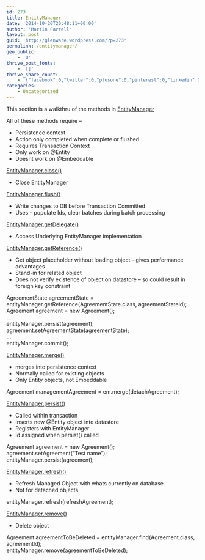 ```yaml
---
id: 273
title: EntityManager
date: '2014-10-20T20:48:11+00:00'
author: 'Martin Farrell'
layout: post
guid: 'http://glenware.wordpress.com/?p=273'
permalink: /entitymanager/
geo_public:
    - '0'
thrive_post_fonts:
    - '[]'
thrive_share_count:
    - '{"facebook":0,"twitter":0,"plusone":0,"pinterest":0,"linkedin":0,"total":0,"last_fetch":1505142972,"url":"https://www.javabullets.com/entitymanager/"}'
categories:
    - Uncategorized
---
```


This section is a walkthru of the methods in [EntityManager](http://docs.oracle.com/javaee/6/api/javax/persistence/EntityManager.html)

All of these methods require –

- Persistence context
- Action only completed when complete or flushed
- Requires Transaction Context
- Only work on @Entity
- Doesnt work on @Embeddable

[EntityManager.close()](http://docs.oracle.com/javaee/6/api/javax/persistence/EntityManager.html#close%28%29)

- Close EntityManager

[EntityManager.flush()](http://docs.oracle.com/javaee/6/api/javax/persistence/EntityManager.html#flush%28%29)

- Write changes to DB before Transaction Committed
- Uses – populate Ids, clear batches during batch processing

[EntityManager.getDelegate()](http://docs.oracle.com/javaee/6/api/javax/persistence/EntityManager.html#getDelegate%28%29)

- Access Underlying EntityManager implementation

[EntityManager.getReference()](http://docs.oracle.com/javaee/6/api/javax/persistence/EntityManager.html#getReference%28java.lang.Class,%20java.lang.Object%29)

- Get object placeholder without loading object – gives performance advantages
- Stand-in for related object
- Does not verify existence of object on datastore – so could result in foreign key constraint

AgreementState agreementState = entityManager.getReference(AgreementState.class, agreementStateId);  
Agreement agreement = new Agreement();  
…  
entityManager.persist(agreement);  
agreement.setAgreementState(agreementState);  
…  
entityManager.commit();

[EntityManager.merge()](http://docs.oracle.com/javaee/6/api/javax/persistence/EntityManager.html#merge%28T%29)

- merges into persistence context
- Normally called for existing objects
- Only Entity objects, not Embeddable

Agreement managementAgreement = em.merge(detachAgreement);

[EntityManager.persist()](http://docs.oracle.com/javaee/6/api/javax/persistence/EntityManager.html#persist%28java.lang.Object%29)

- Called within transaction
- Inserts new @Entity object into datastore
- Registers with EntityManager
- Id assigned when persist() called

Agreement agreement = new Agreement();  
agreement.setAgreement(“Test name”);  
entityManager.persist(agreement);

[EntityManager.refresh()](http://docs.oracle.com/javaee/6/api/javax/persistence/EntityManager.html#refresh%28java.lang.Object%29)

- Refresh Managed Object with whats currently on database
- Not for detached objects

entityManager.refresh(refreshAgreement);

[EntityManager.remove()](http://docs.oracle.com/javaee/6/api/javax/persistence/EntityManager.html#remove%28java.lang.Object%29)

- Delete object

Agreement agreementToBeDeleted = entityManager.find(Agreement.class, agreementId);  
entityManager.remove(agreementToBeDeleted);